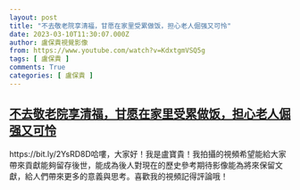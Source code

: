```yaml
---
layout: post
title: "不去敬老院享清福，甘愿在家里受累做饭，担心老人倔强又可怜"
date: 2023-03-10T11:30:07.000Z
author: 盧保貴視覺影像
from: https://www.youtube.com/watch?v=KdxtgmVSQ5g
tags: [ 盧保貴 ]
comments: True
categories: [ 盧保貴 ]
---
```

<!--1678447807000-->
[不去敬老院享清福，甘愿在家里受累做饭，担心老人倔强又可怜](https://www.youtube.com/watch?v=KdxtgmVSQ5g)
------

<div>
https://bit.ly/2YsRD8D哈嘍，大家好！我是盧寶貴！我拍攝的視頻希望能給大家帶來貢獻能夠留存後世，能成為後人對現在的歷史參考期待影像能為將來保留文獻，給人們帶來更多的意義與思考。喜歡我的視頻記得評論哦！
</div>
